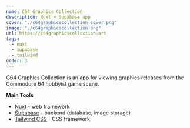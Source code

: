 ```yaml
---
name: C64 Graphics Collection
description: Nuxt + Supabase app
cover: "./c64graphicscollection-cover.png"
image: "./c64graphicscollection.png"
url: https://c64graphicscollection.art
tags:
  - nuxt
  - supabase
  - tailwind
order: 3
---
```


C64 Graphics Collection is an app for viewing graphics releases from the Commodore 64 hobbyist game scene.

**Main Tools**

- [Nuxt](https://nuxt.com) - web framework
- [Supabase](https://picocss.com/) - backend (database, image storage)
- [Tailwind CSS](https://tailwindui.com/) - CSS framework
